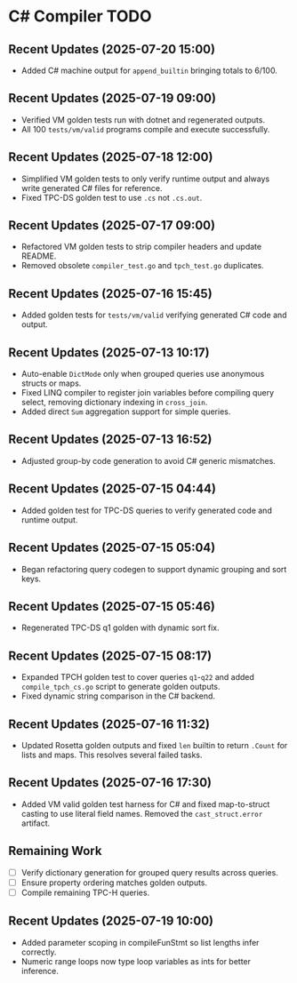 # C# Compiler TODO
## Recent Updates (2025-07-20 15:00)
- Added C# machine output for `append_builtin` bringing totals to 6/100.
## Recent Updates (2025-07-19 09:00)
- Verified VM golden tests run with dotnet and regenerated outputs.
- All 100 `tests/vm/valid` programs compile and execute successfully.

## Recent Updates (2025-07-18 12:00)
- Simplified VM golden tests to only verify runtime output and always write
  generated C# files for reference.
- Fixed TPC-DS golden test to use `.cs` not `.cs.out`.

## Recent Updates (2025-07-17 09:00)
- Refactored VM golden tests to strip compiler headers and update README.
- Removed obsolete `compiler_test.go` and `tpch_test.go` duplicates.

## Recent Updates (2025-07-16 15:45)
- Added golden tests for `tests/vm/valid` verifying generated C# code and output.

## Recent Updates (2025-07-13 10:17)
- Auto-enable `DictMode` only when grouped queries use anonymous structs or maps.
- Fixed LINQ compiler to register join variables before compiling query select, removing dictionary indexing in `cross_join`.
- Added direct `Sum` aggregation support for simple queries.
## Recent Updates (2025-07-13 16:52)
- Adjusted group-by code generation to avoid C# generic mismatches.
## Recent Updates (2025-07-15 04:44)
- Added golden test for TPC-DS queries to verify generated code and runtime output.
## Recent Updates (2025-07-15 05:04)
- Began refactoring query codegen to support dynamic grouping and sort keys.
## Recent Updates (2025-07-15 05:46)
- Regenerated TPC-DS q1 golden with dynamic sort fix.
## Recent Updates (2025-07-15 08:17)
  - Expanded TPCH golden test to cover queries `q1`-`q22` and added
  `compile_tpch_cs.go` script to generate golden outputs.
  - Fixed dynamic string comparison in the C# backend.
## Recent Updates (2025-07-16 11:32)
  - Updated Rosetta golden outputs and fixed `len` builtin to return
    `.Count` for lists and maps. This resolves several failed tasks.

## Recent Updates (2025-07-16 17:30)
- Added VM valid golden test harness for C# and fixed map-to-struct casting
  to use literal field names. Removed the `cast_struct.error` artifact.

## Remaining Work
- [ ] Verify dictionary generation for grouped query results across queries.
- [ ] Ensure property ordering matches golden outputs.
- [ ] Compile remaining TPC-H queries.

## Recent Updates (2025-07-19 10:00)
- Added parameter scoping in compileFunStmt so list lengths infer correctly.
- Numeric range loops now type loop variables as ints for better inference.
